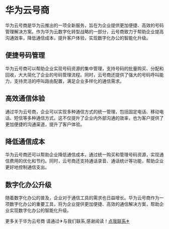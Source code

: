 # 华为云号商

华为云号商是华为云推出的一项全新服务，旨在为企业提供更加便捷、高效的号码管理解决方案。作为华为云数字化转型战略的一部分，云号商致力于帮助企业提高沟通效率，降低通信成本，提升客户体验，实现数字化办公的智能化升级。

## 便捷号码管理

华为云号商可以帮助企业实现号码资源的集中管理，支持号码的批量购买、分配和回收，大大简化了企业的号码管理流程。同时，云号商还提供了强大的号码呼叫能力，支持灵活的呼叫路由配置，满足企业多样化的通信需求。

## 高效通信体验

通过华为云号商，企业可以实现多种通信方式的统一管理，包括固定电话、移动电话、短信等多种通信方式。这不仅提升了企业内外部沟通的效率，也为客户提供了更加便捷的沟通渠道，提升了客户体验。

## 降低通信成本

华为云号商还可以帮助企业降低通信成本，通过统一购买和管理号码资源，实现通信费用的优化和节约。同时，云号商还支持通话录音、通话统计等功能，帮助企业更好地控制通信支出。

## 数字化办公升级

随着数字化办公的普及，企业对于通信工具的需求也日益增长。华为云号商作为一项数字化办公的重要工具，将为企业提供更加便捷、高效的通信解决方案，帮助企业实现数字化办公的智能化升级。

更多关于华为云号商 请通过✈与我们联系,感谢阅读！[点我联系✈](https://gm.k02.cc)
